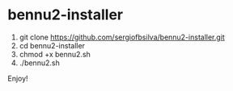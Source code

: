 bennu2-installer
================

1. git clone https://github.com/sergiofbsilva/bennu2-installer.git
2. cd bennu2-installer
3. chmod +x bennu2.sh
4. ./bennu2.sh

Enjoy!
